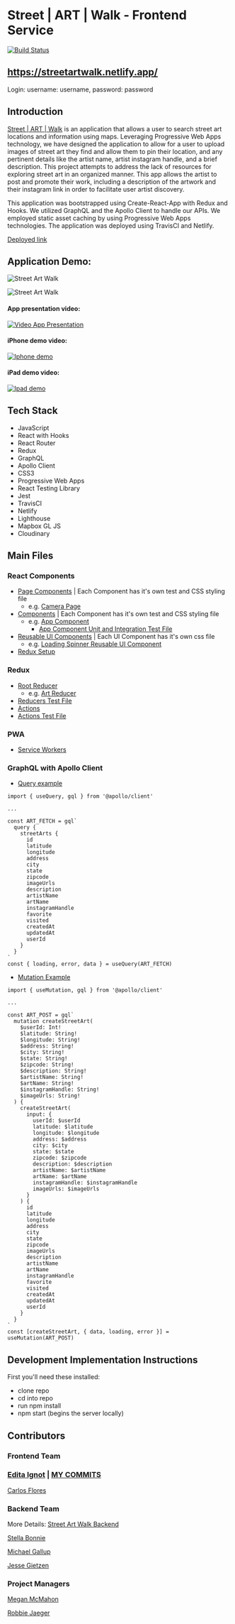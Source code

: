 # Street | ART | Walk - Frontend Service 

[![Build Status](https://travis-ci.org/StreetArtMap/streetArtMap.svg?branch=master)](https://travis-ci.org/StreetArtMap/streetArtMap)

## https://streetartwalk.netlify.app/ 
Login: username: username, password: password

## Introduction

[Street | ART | Walk](https://streetartwalk.netlify.app/ ) is an application that allows a user to search street art locations and information using maps. Leveraging Progressive Web Apps technology, we have designed the application to allow for a user to upload images of street art they find and allow them to pin their location, and any pertinent details like the artist name, artist instagram handle, and a brief description. This project attempts to address the lack of resources for exploring street art in an organized manner. This app allows the artist to post and promote their work, including a description of the artwork and their instagram link in order to facilitate user artist discovery. 

This application was bootstrapped using Create-React-App with Redux and Hooks. We utilized GraphQL and the Apollo Client to handle our APIs. We employed static asset caching by using Progressive Web Apps technologies. The application was deployed using TravisCI and Netlify. 

[Deployed link](https://streetartwalk.netlify.app/)

## Application Demo: 
![Street Art Walk](https://res.cloudinary.com/ds6dxgvxo/image/upload/v1600219353/streetartwalk1_u8uzdd.jpg)

![Street Art Walk](https://res.cloudinary.com/ds6dxgvxo/image/upload/v1600219328/streetartwalk2_pajf7z.jpg)

#### App presentation video:
[![Video App Presentation](https://res.cloudinary.com/ds6dxgvxo/image/upload/v1600546863/Screen_Shot_2020-09-19_at_14.20.04_nilfeq.jpg)](https://vimeo.com/459573196)

#### iPhone demo video:
[![Iphone demo](https://res.cloudinary.com/ds6dxgvxo/image/upload/v1600216366/streetartwalkiphone_hiowh1.jpg)](https://vimeo.com/458368989)

#### iPad demo video:
[![Ipad demo](https://res.cloudinary.com/ds6dxgvxo/image/upload/v1600216366/streetartwalkipad_jpcjdu.jpg)](https://vimeo.com/458365408)

## Tech Stack

- JavaScript
- React with Hooks
- React Router
- Redux
- GraphQL 
- Apollo Client 
- CSS3
- Progressive Web Apps
- React Testing Library
- Jest
- TravisCI
- Netlify 
- Lighthouse 
- Mapbox GL JS
- Cloudinary

## Main Files

### React Components
- [Page Components](https://github.com/StreetArtMap/streetArtMap/tree/master/src/pages) | Each Component has it's own test and CSS styling file
  - e.g. [Camera Page](https://github.com/StreetArtMap/streetArtMap/tree/master/src/pages/CameraPage)
- [Components](https://github.com/StreetArtMap/streetArtMap/tree/master/src/components) | Each Component has it's own test and CSS styling file
  - e.g. [App Component](https://github.com/StreetArtMap/streetArtMap/blob/master/src/components/App/App.js)
    - [App Component Unit and Integration Test File](https://github.com/StreetArtMap/streetArtMap/blob/master/src/components/App/App.test.js)
- [Reusable UI Components](https://github.com/StreetArtMap/streetArtMap/tree/master/src/UIComponents) | Each UI Component has it's own css file
  - e.g. [Loading Spinner Reusable UI Component](https://github.com/StreetArtMap/streetArtMap/tree/master/src/UIComponents/LoadingSpinner)
- [Redux Setup](https://github.com/StreetArtMap/streetArtMap/blob/master/src/index.js)
### Redux
  - [Root Reducer](https://github.com/StreetArtMap/streetArtMap/blob/master/src/reducers/index.js)
    - e.g. [Art Reducer](https://github.com/StreetArtMap/streetArtMap/blob/master/src/reducers/artsReducer.js)
  - [Reducers Test File](https://github.com/StreetArtMap/streetArtMap/blob/master/src/reducers/reducers.test.js)
  - [Actions](https://github.com/StreetArtMap/streetArtMap/blob/master/src/actions/actions.js)
  - [Actions Test File](https://github.com/StreetArtMap/streetArtMap/blob/master/src/actions/actions.test.js)
### PWA
  - [Service Workers](https://github.com/StreetArtMap/streetArtMap/blob/master/public/serviceworker.js)
### GraphQL with Apollo Client
  - [Query example](https://github.com/StreetArtMap/streetArtMap/blob/master/src/pages/LoginPage/LoginPage.js)
  ```
  import { useQuery, gql } from '@apollo/client'

  ...

  const ART_FETCH = gql`
    query {
      streetArts {
        id
        latitude
        longitude
        address
        city
        state
        zipcode
        imageUrls
        description
        artistName
        artName
        instagramHandle
        favorite
        visited
        createdAt
        updatedAt
        userId
      }
    }
  `
  const { loading, error, data } = useQuery(ART_FETCH)
  ```
  - [Mutation Example](https://github.com/StreetArtMap/streetArtMap/blob/master/src/components/CreateForm/CreateForm.js)
  ```
  import { useMutation, gql } from '@apollo/client'

  ...

  const ART_POST = gql`
    mutation createStreetArt(
      $userId: Int!
      $latitude: String!
      $longitude: String!
      $address: String!
      $city: String!
      $state: String!
      $zipcode: String!
      $description: String!
      $artistName: String!
      $artName: String!
      $instagramHandle: String!
      $imageUrls: String!
    ) {
      createStreetArt(
        input: {
          userId: $userId
          latitude: $latitude
          longitude: $longitude
          address: $address
          city: $city
          state: $state
          zipcode: $zipcode
          description: $description
          artistName: $artistName
          artName: $artName
          instagramHandle: $instagramHandle
          imageUrls: $imageUrls
        }
      ) {
        id
        latitude
        longitude
        address
        city
        state
        zipcode
        imageUrls
        description
        artistName
        artName
        instagramHandle
        favorite
        visited
        createdAt
        updatedAt
        userId
      }
    }
  `
  const [createStreetArt, { data, loading, error }] = useMutation(ART_POST)
  ```

## Development Implementation Instructions

First you'll need these installed:

- clone repo 
- cd into repo
- run npm install 
- npm start (begins the server locally)

## Contributors <a name="team"></a>

  ### Frontend Team
   ### [Edita Ignot](https://github.com/edignot) | [MY COMMITS](https://github.com/StreetArtMap/streetArtMap/commits/master?author=edignot)

   [Carlos Flores](https://github.com/carflor)

  ### Backend Team

More Details: [Street Art Walk Backend](https://github.com/StreetArtMap/street_art_backend)

   [Stella Bonnie](https://github.com/stellakunzang)

   [Michael Gallup](https://github.com/Gallup93)

   [Jesse Gietzen](https://github.com/elguapogordo)

  ### Project Managers

   [Megan McMahon](https://github.com/memcmahon)

   [Robbie Jaeger](https://github.com/robbiejaeger)

